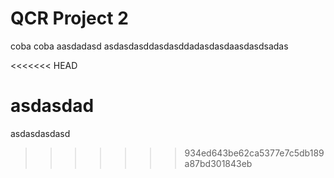 # QCR Project 2


coba coba
aasdadasd
asdasdasddasdasddadasdasdaasdasdsadas


<<<<<<< HEAD

asdasdad
=======
asdasdasdasd
>>>>>>> 934ed643be62ca5377e7c5db189a87bd301843eb
